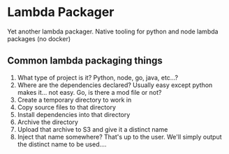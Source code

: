 # Lambda Packager

Yet another lambda packager. Native tooling for python and node lambda packages (no docker)

## Common lambda packaging things

1.  What type of project is it? Python, node, go, java, etc...?
2.  Where are the dependencies declared? Usually easy except python makes it... not easy. Go, is there a mod file or not?
3.  Create a temporary directory to work in
4.  Copy source files to that directory
5.  Install dependencies into that directory
6.  Archive the directory
7.  Upload that archive to S3 and give it a distinct name
8.  Inject that name somewhere? That's up to the user. We'll simply output the distinct name to be used....
